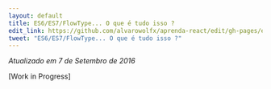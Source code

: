 ```yaml
---
layout: default
title: ES6/ES7/FlowType... O que é tudo isso ?
edit_link: https://github.com/alvarowolfx/aprenda-react/edit/gh-pages/es6/index.md
tweet: "ES6/ES7/FlowType... O que é tudo isso ?"
---
```


_Atualizado em 7 de Setembro de 2016_

[Work in Progress]

<!--

Uma das coisas mais difíceis para desenvolvedores JavaScript que trabalham com as versões mais novas da linguagem, é justamente escrever seu código diretamente nessas versões.

Ouvimos falar de ES5, ES6, ES2015, agora ES7, TypeScript, AtScript, Babel... a lista é gigantesca.

O JavaScript em si é definido por padrões. Isso significa que um [comitê](http://www.infoq.com/news/2015/06/ecmascript-2015-es6) define em comum acordo, qual é o menor denominador comum do EcmaScript que todos os navegadores devem implementar. E esse conjunto de padrões escolhidos é o que chamamos de "JavaScript". Hoje em dia (mas não por muito tempo), a versão ES5 é a versão do JS mais comum e que oferece mais suporte por parte dos navegadores.

Entretanto, essa "dependência" de um comitê é notoriamente lenta. Então, há um anseio de desenvolvedores - desde desenvolvedores indepentes até aqueles que trabalham nos navegadores - de utilizar as novas funcionalidades do JS mais rápido do que o próprio comitê aprova _(mesmo que ás vezes nem eles saibam por que estão fazendo isso)_.

O JavaScript, para os navegadores, funciona como uma espécie de Assembly. Isso significa que você consegue executar um código que foi devidamente implementado numa linguagem de mais alto-nível e que foi "compilada" posteriormente pra JS, já que dessa maneira que o navegador consegue entender.

CoffeeScript fazia exatamente isso, e foi uma das primeias linguagens de alto-nível a ter sucesso que compilava para JS. Um desenvolvedor escrevia em CoffeeScrript e o compilador transformava aquilo em JavaScript puro, por baixo do capô.

Isso é o que nós vemos hoje em dia com o ES6/7. Os navegadores ainda não implementaram nativamente várias das funcionalidades do E6/7, e os desenvolvedores querem inovar além do que o JavaScript é atualmente. Para tal, foram criadas linguagens de mais alto nível como AtScript, TypeScript, e ferramentas como o Babel. Todas compilam o código de volta para ES5.

Typescript é uma extensão do JS que foi desenvolvida pela Microsoft. Ela possui uma checagem de tipo extremamente poderosa e é orientada a objetos. O Angular 2 e o Ionic 2 usam TypeScript.

### Conclusão

Se você quer escrever puramente com ES6/ES7 hoje em dia, você pode usar o [Babel](https://babeljs.io/), intitulado como "o compilador para escrever a próxima geração do JavaScrpt". Se você pretende usar o Angular e o Ionic nos seus projetos, nós recomendamos o uso de TypeScript, que contém funcionalidades semelhantes ao Babel, além da sua checagem de tipos.

Se você está interessado no TypeScript, visite o [site oficial](http://www.typescriptlang.org/).

-->
